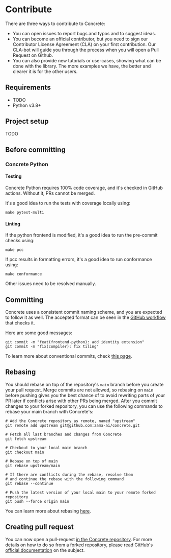 # Contribute

There are three ways to contribute to Concrete:

- You can open issues to report bugs and typos and to suggest ideas.
- You can become an official contributor, but you need to sign our Contributor License Agreement (CLA) on your first contribution. Our CLA-bot will guide you through the process when you will open a Pull Request on Github.
- You can also provide new tutorials or use-cases, showing what can be done with the library. The more examples we have, the better and clearer it is for the other users.

## Requirements

- TODO
- Python v3.8+

## Project setup

TODO

## Before committing

### Concrete Python

#### Testing

Concrete Python requires 100% code coverage, and it's checked in GitHub actions. Without it, PRs cannot be merged.

It's a good idea to run the tests with coverage locally using:

```shell
make pytest-multi
```

#### Linting

If the python frontend is modified, it's a good idea to run the pre-commit checks using:

```shell
make pcc
```

If pcc results in formatting errors, it's a good idea to run conformance using:

```shell
make conformance
```

Other issues need to be resolved manually.

## Committing

Concrete uses a consistent commit naming scheme, and you are expected to follow it as well. The accepted format can be seen in the [GitHub workflow](https://github.com/zama-ai/concrete/blob/main/.github/workflows/block_merge.yml) that checks it.

Here are some good messages:

```shell
git commit -m "feat(frontend-python): add identity extension"
git commit -m "fix(compiler): fix tiling"
```

To learn more about conventional commits, check [this page](https://www.conventionalcommits.org/en/v1.0.0/).

## Rebasing

You should rebase on top of the repository's `main` branch before you create your pull request. Merge commits are not allowed, so rebasing on `main` before pushing gives you the best chance of to avoid rewriting parts of your PR later if conflicts arise with other PRs being merged. After you commit changes to your forked repository, you can use the following commands to rebase your main branch with Concrete's:

```shell
# Add the Concrete repository as remote, named "upstream" 
git remote add upstream git@github.com:zama-ai/concrete.git

# Fetch all last branches and changes from Concrete
git fetch upstream

# Checkout to your local main branch
git checkout main

# Rebase on top of main
git rebase upstream/main

# If there are conflicts during the rebase, resolve them
# and continue the rebase with the following command
git rebase --continue

# Push the latest version of your local main to your remote forked repository
git push --force origin main
```

You can learn more about rebasing [here](https://git-scm.com/docs/git-rebase).

## Creating pull request

You can now open a pull-request [in the Concrete repository](https://github.com/zama-ai/concrete/pulls). For more details on how to do so from a forked repository, please read GitHub's [official documentation](https://docs.github.com/en/pull-requests/collaborating-with-pull-requests/proposing-changes-to-your-work-with-pull-requests/creating-a-pull-request-from-a-fork) on the subject.
